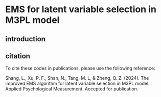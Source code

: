 # EMS for latent variable selection in M3PL model
## introduction



## citation
To cite these codes in publications, please use the following reference:

Shang, L., Xu, P. F., Shan, N., Tang, M. L, & Zheng, Q. Z. (2024). The improved EMS algorithm for latent variable selection in M3PL model. Applied Psychological Measurement. Accepted for publication.
